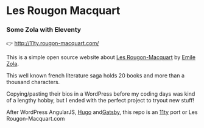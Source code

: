 # Les Rougon Macquart
### Some Zola with Eleventy

👉 http://11ty.rougon-macquart.com/

This is a simple open source website about [Les Rougon-Macquart](https://en.wikipedia.org/wiki/Les_Rougon-Macquart) by [Emile Zola](https://en.wikipedia.org/wiki/%C3%89mile_Zola).

This well known french literature saga holds 20 books and more than a thousand characters.

Copying/pasting their bios in a WordPress before my coding days was kind of a lengthy hobby, but I ended with the perfect project to tryout new stuff!

After WordPress AngularJS, [Hugo](https://github.com/regisphilibert/rougon) and[Gatsby](https://www.gatsbyjs.org), this repo is an [11ty](https://www.11ty.io/) port or Les Rougon-Macquart.com